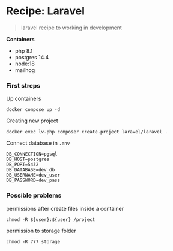 # Recipe: Laravel

>laravel recipe to working in development

**Containers**

- php 8.1
- postgres 14.4
- node:18
- mailhog

### First streps

Up containers
```
docker compose up -d
```

Creating new project
```
docker exec lv-php composer create-project laravel/laravel .
```

Connect database in ```.env```

```
DB_CONNECTION=pgsql
DB_HOST=postgres
DB_PORT=5432
DB_DATABASE=dev_db
DB_USERNAME=dev_user
DB_PASSWORD=dev_pass
```
### Possible problems

permissions after create files inside a container

```
chmod -R ${user}:${user} /project
```

permission to storage folder
```
chmod -R 777 storage
```
